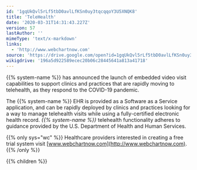 ```yaml
---
id: '1gqUkQvl5rLf5tbD0avlLfKSn0uy3tqcqqoY3U5XNQK8'
title: 'TeleHealth'
date: '2020-03-31T14:31:43.227Z'
version: 57
lastAuthor: ''
mimeType: 'text/x-markdown'
links:
  - 'http://www.webchartnow.com'
source: 'https://drive.google.com/open?id=1gqUkQvl5rLf5tbD0avlLfKSn0uy3tqcqqoY3U5XNQK8'
wikigdrive: '196a5d922589ecec20b06c28445641a813a41718'
---
```

{{% system-name %}} has announced the launch of embedded video visit capabilities to support clinics and practices that are rapidly moving to telehealth, as they respond to the COVID-19 pandemic.

The {{% system-name %}} EHR is provided as a Software as a Service application, and can be rapidly deployed by clinics and practices looking for a way to manage telehealth visits while using a fully-certified electronic health record. *{{% system-name %}}* telehealth functionality adheres to guidance provided by the U.S. Department of Health and Human Services. 

{{% only sys="wc" %}}
Healthcare providers interested in creating a free trial system visit [www.webchartnow.com](http://www.webchartnow.com).
{{% /only %}}

{{% children %}}
